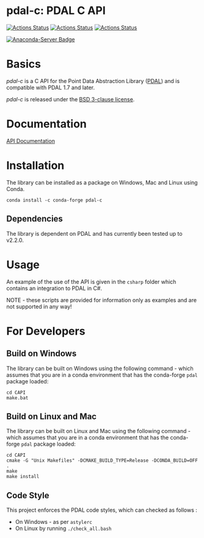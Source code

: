 pdal-c: PDAL C API
==================

[//]: # (@cond Hide build status from Doxygen)
[![Actions Status](https://github.com/PDAL/CAPI/workflows/OSX%20Build%20Test/badge.svg)](https://github.com/PDAL/CAPI/actions)
[![Actions Status](https://github.com/PDAL/CAPI/workflows/Linux%20Build%20Test/badge.svg)](https://github.com/PDAL/CAPI/actions)
[![Actions Status](https://github.com/PDAL/CAPI/workflows/Windows%20Build%20Test/badge.svg)](https://github.com/PDAL/CAPI/actions)

[![Anaconda-Server Badge](https://anaconda.org/conda-forge/pdal-c/badges/version.svg)](https://anaconda.org/conda-forge/pdal-c)


[//]: # (@endcond)

# Basics

*pdal-c* is a C API for the Point Data Abstraction Library ([PDAL](https:/pdal.io))
and is compatible with PDAL 1.7 and later.

*pdal-c* is released under the [BSD 3-clause license](LICENSE.md).

# Documentation

[API Documentation](https://pdal.io/CAPI/doxygen/html/index.html)

# Installation

The library can be installed as a package on Windows, Mac and Linux using Conda.

```
conda install -c conda-forge pdal-c
```

## Dependencies

The library is dependent on PDAL and has currently been tested up to v2.2.0.

# Usage

An example of the use of the API is given in the `csharp` folder which contains an integration to PDAL in C#.

NOTE - these scripts are provided for information only as examples and are not supported in any way!

# For Developers

## Build on Windows

The library can be built on Windows using the following command - which assumes that you are in a conda environment that has the conda-forge `pdal` package loaded:

```
cd CAPI
make.bat
```

## Build on Linux and Mac

The library can be built on Linux and Mac using the following command - which assumes that you are in a conda environment that has the conda-forge `pdal` package loaded:

```
cd CAPI
cmake -G "Unix Makefiles" -DCMAKE_BUILD_TYPE=Release -DCONDA_BUILD=OFF .
make
make install
```

## Code Style

This project enforces the PDAL code styles, which can checked as follows :

- On Windows - as per `astylerc`
- On Linux by running `./check_all.bash`
